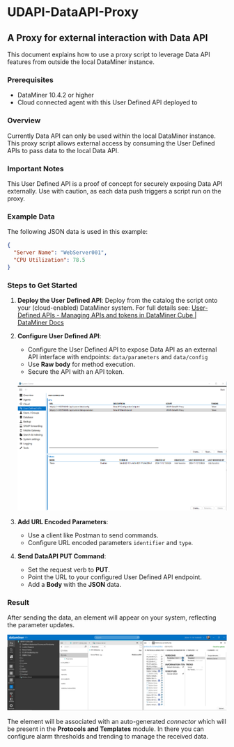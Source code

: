 # UDAPI-DataAPI-Proxy

## A Proxy for external interaction with Data API

This document explains how to use a proxy script to leverage Data API features from outside the local DataMiner instance.

### Prerequisites

- DataMiner 10.4.2 or higher
- Cloud connected agent with this User Defined API deployed to

### Overview

Currently Data API can only be used within the local DataMiner instance. This proxy script allows external access by consuming the User Defined APIs to pass data to the local Data API.

### Important Notes

This User Defined API is a proof of concept for securely exposing Data API externally.
Use with caution, as each data push triggers a script run on the proxy.

### Example Data

The following JSON data is used in this example:

```json
{
  "Server Name": "WebServer001",
  "CPU Utilization": 78.5
}
```

### Steps to Get Started

1. **Deploy the User Defined API**: Deploy from the catalog the script onto your (cloud-enabled) DataMiner system. For full details see: [User-Defined APIs - Managing APIs and tokens in DataMiner Cube | DataMiner Docs](https://docs.dataminer.services/user-guide/Advanced_Modules/User-Defined_APIs/UD_APIs_Viewing_in_Cube.html)
1. **Configure User Defined API**:
   - Configure the User Defined API to expose Data API as an external API interface with endpoints: `data/parameters` and `data/config`
   - Use **Raw body** for method execution.
   - Secure the API with an API token.
  
   ![Data API User Defined API](/Documentation/1_UD_API.png)
1. **Add URL Encoded Parameters**:
   - Use a client like Postman to send commands.
   - Configure URL encoded parameters `identifier` and `type`.
1. **Send DataAPI PUT Command**:
   - Set the request verb to **PUT**.
   - Point the URL to your configured User Defined API endpoint.
   - Add a **Body** with the **JSON** data.

### Result

After sending the data, an element will appear on your system, reflecting the parameter updates.

![Result](/Documentation/2_Result.png)

The element will be associated with an auto-generated *connector* which will be present in the **Protocols and Templates** module. In there you can configure alarm thresholds and trending to manage the received data.
